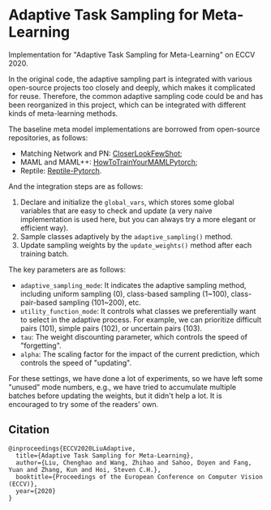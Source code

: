 # Adaptive Task Sampling for Meta-Learning

Implementation for "Adaptive Task Sampling for Meta-Learning" on ECCV 2020.

In the original code, the adaptive sampling part is integrated with various open-source projects too closely and deeply, which makes it complicated for reuse. Therefore, the common adaptive sampling code could be and has been reorganized in this project, which can be integrated with different kinds of meta-learning methods.

The baseline meta model implementations are borrowed from open-source repositories, as follows:

* Matching Network and PN: [CloserLookFewShot](https://github.com/wyharveychen/CloserLookFewShot/);
* MAML and MAML++: [HowToTrainYourMAMLPytorch](https://github.com/AntreasAntoniou/HowToTrainYourMAMLPytorch);
* Reptile: [Reptile-Pytorch](https://github.com/dragen1860/Reptile-Pytorch).

And the integration steps are as follows:

1. Declare and initialize the `global_vars`, which stores some global variables that are easy to check and update (a very naive implementation is used here, but you can always try a more elegant or efficient way).
2. Sample classes adaptively by the `adaptive_sampling()` method.
3. Update sampling weights by the `update_weights()` method after each training batch.

The key parameters are as follows:

* `adaptive_sampling_mode`: It indicates the adaptive sampling method, including uniform sampling (0), class-based sampling (1~100), class-pair-based sampling (101~200), etc.
* `utility_function_mode`: It controls what classes we preferentially want to select in the adaptive process. For example, we can prioritize difficult pairs (101), simple pairs (102), or uncertain pairs (103).
* `tau`: The weight discounting parameter, which controls the speed of "forgetting".
* `alpha`: The scaling factor for the impact of the current prediction, which controls the speed of "updating".

For these settings, we have done a lot of experiments, so we have left some "unused" mode numbers, e.g., we have tried to accumulate multiple batches before updating the weights, but it didn't help a lot. It is encouraged to try some of the readers' own.

## Citation

```plain
@inproceedings{ECCV2020LiuAdaptive,
  title={Adaptive Task Sampling for Meta-Learning},
  author={Liu, Chenghao and Wang, Zhihao and Sahoo, Doyen and Fang, Yuan and Zhang, Kun and Hoi, Steven C.H.},
  booktitle={Proceedings of the European Conference on Computer Vision (ECCV)},
  year={2020}
}
```
